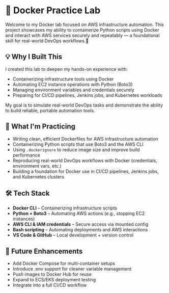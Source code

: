 # 🐳 Docker Practice Lab

Welcome to my Docker lab focused on AWS infrastructure automation. This project showcases my ability to containerize Python scripts using Docker and interact with AWS services securely and repeatably — a foundational skill for real-world DevOps workflows.🚀

## 💡 Why I Built This

I created this lab to deepen my hands-on experience with:


- Containerizing infrastructure tools using Docker
- Automating EC2 instance operations with Python (Boto3)
- Managing environment variables and credentials securely
- Preparing for CI/CD pipelines, Jenkins jobs, and Kubernetes workloads
  

My goal is to simulate real-world DevOps tasks and demonstrate the ability to build reliable, portable automation tools.


## 🧠 What I'm Practicing

- Writing clean, efficient Dockerfiles for AWS infrastructure automation
- Containerizing Python scripts that use Boto3 and the AWS CLI
- Using `.dockerignore` to reduce image size and improve build performance
- Reproducing real-world DevOps workflows with Docker (credentials, environment vars, etc.)
- Building a foundation for Docker use in CI/CD pipelines, Jenkins jobs, and Kubernetes clusters

## 🛠️ Tech Stack

- **Docker CLI** – Containerizing infrastructure scripts  
- **Python + Boto3** – Automating AWS actions (e.g., stopping EC2 instances)  
- **AWS CLI & IAM credentials** – Secure access via mounted config  
- **Bash scripting** – Automating deployments and AWS interactions  
- **VS Code & GitHub** – Local development + version control  


## 🔭 Future Enhancements

- Add Docker Compose for multi-container setups
- Introduce .env support for cleaner variable management
- Push images to Docker Hub for reuse
- Expand to ECS/EKS deployment testing
- Integrate into a full CI/CD workflow
